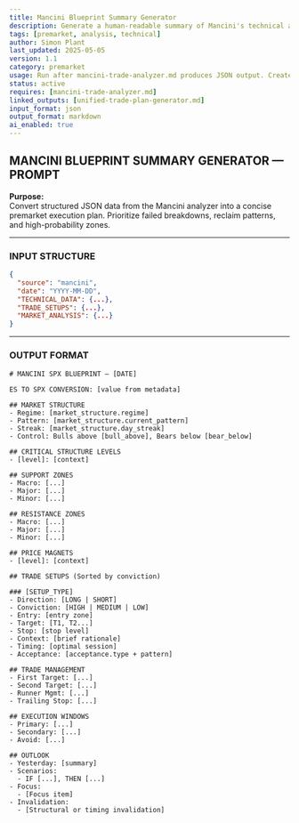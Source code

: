 ```yaml
---
title: Mancini Blueprint Summary Generator  
description: Generate a human-readable summary of Mancini's technical analysis from structured JSON data  
tags: [premarket, analysis, technical]  
author: Simon Plant  
last_updated: 2025-05-05  
version: 1.1  
category: premarket  
usage: Run after mancini-trade-analyzer.md produces JSON output. Creates a concise technical summary with key levels and setups. Consumes structured JSON data.  
status: active  
requires: [mancini-trade-analyzer.md]  
linked_outputs: [unified-trade-plan-generator.md]  
input_format: json  
output_format: markdown  
ai_enabled: true  
---
```


## MANCINI BLUEPRINT SUMMARY GENERATOR — PROMPT

**Purpose:**  
Convert structured JSON data from the Mancini analyzer into a concise premarket execution plan. Prioritize failed breakdowns, reclaim patterns, and high-probability zones.

---

### INPUT STRUCTURE

```json
{
  "source": "mancini",
  "date": "YYYY-MM-DD",
  "TECHNICAL_DATA": {...},
  "TRADE_SETUPS": {...},
  "MARKET_ANALYSIS": {...}
}
```

---

### OUTPUT FORMAT

```
# MANCINI SPX BLUEPRINT — [DATE]

ES TO SPX CONVERSION: [value from metadata]

## MARKET STRUCTURE
- Regime: [market_structure.regime]
- Pattern: [market_structure.current_pattern]
- Streak: [market_structure.day_streak]
- Control: Bulls above [bull_above], Bears below [bear_below]

## CRITICAL STRUCTURE LEVELS
- [level]: [context]

## SUPPORT ZONES
- Macro: [...]
- Major: [...]
- Minor: [...]

## RESISTANCE ZONES
- Macro: [...]
- Major: [...]
- Minor: [...]

## PRICE MAGNETS
- [level]: [context]

## TRADE SETUPS (Sorted by conviction)

### [SETUP_TYPE]
- Direction: [LONG | SHORT]
- Conviction: [HIGH | MEDIUM | LOW]
- Entry: [entry zone]
- Target: [T1, T2...]
- Stop: [stop level]
- Context: [brief rationale]
- Timing: [optimal session]
- Acceptance: [acceptance.type + pattern]

## TRADE MANAGEMENT
- First Target: [...]
- Second Target: [...]
- Runner Mgmt: [...]
- Trailing Stop: [...]

## EXECUTION WINDOWS
- Primary: [...]
- Secondary: [...]
- Avoid: [...]

## OUTLOOK
- Yesterday: [summary]
- Scenarios:
  - IF [...], THEN [...]
- Focus:
  - [Focus item]
- Invalidation:
  - [Structural or timing invalidation]
